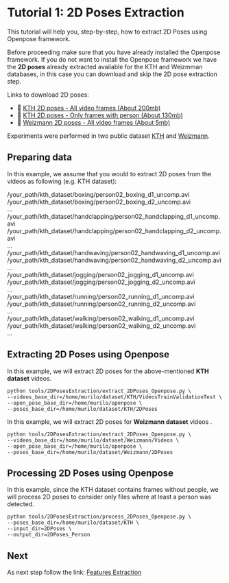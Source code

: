 # Tutorial 1: 2D Poses Extraction

This tutorial will help you, step-by-step, how to extract 2D Poses using Openpose framework.

Before proceeding make sure that you have already installed the Openpose framework. If you do not want to install the Openpose framework we have the **2D poses** already extracted available for the KTH and Weizmman databases, in this case you can download and skip the 2D pose extraction step.

Links to download 2D poses:

- :link: [KTH 2D poses - All video frames (About 200mb)](https://1drv.ms/u/s!Ah7VRrgHtdpMioVejcyyNKfYAwLdeg?e=w2qhxV) 
- :link: [KTH 2D poses - Only frames with person (About 130mb)](https://1drv.ms/u/s!Ah7VRrgHtdpMio8FUjhBk85Be-L-uQ?e=VJBWDB)
- :link: [Weizmann 2D poses - All video frames (About   5mb)](https://1drv.ms/u/s!Ah7VRrgHtdpMioVfbsxNLZQx84noTg?e=GKziIl)   

Experiments were performed in two public dataset [KTH](http://www.nada.kth.se/cvap/actions/) and [Weizmann](http://www.wisdom.weizmann.ac.il/~vision/SpaceTimeActions.html).

## Preparing data

In this example, we assume that you would to extract 2D poses from the videos as following (e.g. KTH dataset):

/your_path/kth_dataset/boxing/person02_boxing_d1_uncomp.avi
/your_path/kth_dataset/boxing/person02_boxing_d2_uncomp.avi<br>
...<br>
/your_path/kth_dataset/handclapping/person02_handclapping_d1_uncomp.avi
/your_path/kth_dataset/handclapping/person02_handclapping_d2_uncomp.avi<br>
...<br>
/your_path/kth_dataset/handwaving/person02_handwaving_d1_uncomp.avi
/your_path/kth_dataset/handwaving/person02_handwaving_d2_uncomp.avi<br>
...<br>
/your_path/kth_dataset/jogging/person02_jogging_d1_uncomp.avi
/your_path/kth_dataset/jogging/person02_jogging_d2_uncomp.avi<br>
...<br>
/your_path/kth_dataset/running/person02_running_d1_uncomp.avi
/your_path/kth_dataset/running/person02_running_d2_uncomp.avi<br>
...<br>
/your_path/kth_dataset/walking/person02_walking_d1_uncomp.avi
/your_path/kth_dataset/walking/person02_walking_d2_uncomp.avi<br>
...


## Extracting 2D Poses using Openpose

In this example, we will extract 2D poses for the above-mentioned **KTH dataset** videos.


```
python tools/2DPosesExtraction/extract_2DPoses_Openpose.py \
--videos_base_dir=/home/murilo/dataset/KTH/VideosTrainValidationTest \
--open_pose_base_dir=/home/murilo/openpose \
--poses_base_dir=/home/murilo/dataset/KTH/2DPoses
```


In this example, we will extract 2D poses for **Weizmann dataset** videos .

```
python tools/2DPosesExtraction/extract_2DPoses_Openpose.py \
--videos_base_dir=/home/murilo/dataset/Weizmann/Videos \
--open_pose_base_dir=/home/murilo/openpose \
--poses_base_dir=/home/murilo/dataset/Weizmann/2DPoses
```

## Processing 2D Poses using Openpose

In this example, since the KTH dataset contains frames without people, we will process 2D poses to consider only files where at least a person was detected.

```
python tools/2DPosesExtraction/process_2DPoses_Openpose.py \
--poses_base_dir=/home/murilo/dataset/KTH \
--input_dir=2DPoses \
--output_dir=2DPoses_Person
```

## Next
As next step follow the link:
[Features Extraction](features_extraction.md)

